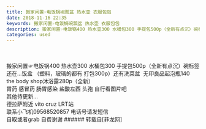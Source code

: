 ```yaml
---
title: 搬家闲置☞电饭锅碗瓢盆 热水壶 衣服包包
date: 2018-11-16 22:35
keywords: 搬家闲置☞电饭锅碗瓢盆 热水壶 衣服包包
description: 搬家闲置☞电饭锅400 热水壶300 水桶包300 手提包500p（全新有点沉）碗标签还在...饭盒 （塑料，玻璃的都有 打包300p）还有洗菜盆  无印良品起泡瓶140 the body shop沐浴露280p（全新）胃药 感冒药 肠胃感染 盐酸左西 头孢 自行看图片吧其他待更新...德拉萨附近 vito cruz LRT站联系小飞机09568520857 电话号请发短信 自取或者grab 自费谢谢
categories: used
---
```

<td class="t_f" id="postmessage_2293887">

<br/>
<br/>
搬家闲置☞电饭锅400 热水壶300 水桶包300 手提包500p（全新有点沉）碗标签还在...饭盒 （塑料，玻璃的都有 打包300p）还有洗菜盆  无印良品起泡瓶140 <br/>
the body shop沐浴露280p（全新）<br/>
胃药 感冒药 肠胃感染 盐酸左西 头孢 自行看图片吧<br/>
其他待更新...<br/>
德拉萨附近 vito cruz LRT站<br/>
联系小飞机09568520857 电话号请发短信 <br/>
自取或者grab 自费谢谢</td>
###### 转载自[菲龙网]